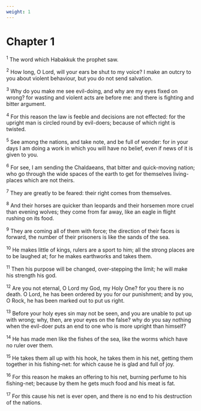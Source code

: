 ```yaml
---
weight: 1
---
```


# Chapter 1

<sup>1</sup> The word which Habakkuk the prophet saw. 

<sup>2</sup> How long, O Lord, will your ears be shut to my voice? I make an outcry to you about violent behaviour, but you do not send salvation. 

<sup>3</sup> Why do you make me see evil-doing, and why are my eyes fixed on wrong? for wasting and violent acts are before me: and there is fighting and bitter argument. 

<sup>4</sup> For this reason the law is feeble and decisions are not effected: for the upright man is circled round by evil-doers; because of which right is twisted. 

<sup>5</sup> See among the nations, and take note, and be full of wonder: for in your days I am doing a work in which you will have no belief, even if news of it is given to you. 

<sup>6</sup> For see, I am sending the Chaldaeans, that bitter and quick-moving nation; who go through the wide spaces of the earth to get for themselves living-places which are not theirs. 

<sup>7</sup> They are greatly to be feared: their right comes from themselves. 

<sup>8</sup> And their horses are quicker than leopards and their horsemen more cruel than evening wolves; they come from far away, like an eagle in flight rushing on its food. 

<sup>9</sup> They are coming all of them with force; the direction of their faces is forward, the number of their prisoners is like the sands of the sea. 

<sup>10</sup> He makes little of kings, rulers are a sport to him; all the strong places are to be laughed at; for he makes earthworks and takes them. 

<sup>11</sup> Then his purpose will be changed, over-stepping the limit; he will make his strength his god. 

<sup>12</sup> Are you not eternal, O Lord my God, my Holy One? for you there is no death. O Lord, he has been ordered by you for our punishment; and by you, O Rock, he has been marked out to put us right. 

<sup>13</sup> Before your holy eyes sin may not be seen, and you are unable to put up with wrong; why, then, are your eyes on the false? why do you say nothing when the evil-doer puts an end to one who is more upright than himself? 

<sup>14</sup> He has made men like the fishes of the sea, like the worms which have no ruler over them. 

<sup>15</sup> He takes them all up with his hook, he takes them in his net, getting them together in his fishing-net: for which cause he is glad and full of joy. 

<sup>16</sup> For this reason he makes an offering to his net, burning perfume to his fishing-net; because by them he gets much food and his meat is fat. 

<sup>17</sup> For this cause his net is ever open, and there is no end to his destruction of the nations. 


